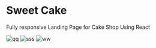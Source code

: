 # Sweet Cake

Fully responsive Landing Page for Cake Shop Using React

![qq](https://user-images.githubusercontent.com/55059232/116848327-fb8df600-ac09-11eb-83e5-aadf75f2e55a.png)
![sss](https://user-images.githubusercontent.com/55059232/116848381-24ae8680-ac0a-11eb-9877-47da66dbd421.png)
![ww](https://user-images.githubusercontent.com/55059232/116848485-5de6f680-ac0a-11eb-8979-c93b38025afa.png)
